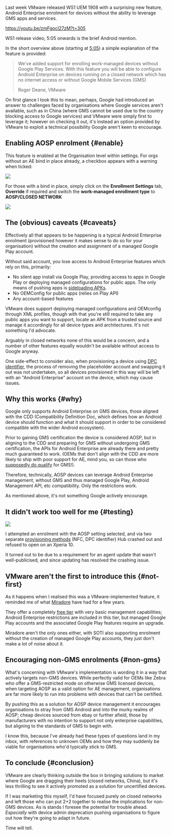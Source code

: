 <!---
title: "VMware WS1 UEM 1908 supports Android Enterprise enrolments on closed networks and AOSP devices"
date: "2019-08-24"
categories:
  - "enterprise"
tags:
  - "android"
  - "android-enterprise"
  - "emm"
  - "enterprise-mobility"
  - "mdm"
  - "vmware"
--->

Last week VMware released WS1 UEM 1908 with a surprising new feature, Android Enterprise enrolment for devices without the ability to leverage GMS apps and services.

https://youtu.be/zmFgocI27zM?t=305

WS1 release video, 5:05 onwards is the brief Android mention.

In the short overview above (starting at [5:05](https://youtu.be/zmFgocI27zM?t=305)) a simple explanation of the feature is provided:

> We've added support for enrolling work-managed devices without Google Play Services. With this feature you will be able to configure Android Enterprise on devices running on a closed network which has no internet access or without Google Mobile Services (GMS)
>
> Roger Deane, VMware

On first glance I took this to mean, perhaps, Google had introduced an answer to challenges faced by organisations where Google services aren't available, such as in China (where GMS cannot be used due to the country blocking access to Google services) and VMware were simply first to leverage it; however on checking it out, it's instead an option provided by VMware to exploit a technical possibility Google aren't keen to encourage.

## Enabling AOSP enrolment {#enable}

This feature is enabled at the Organisation level within settings. For orgs without an AE bind in place already, a checkbox appears with a warning when ticked:

![](/wp-content/uploads/2019/08/2019-08-24-00.53.06.gif)

For those with a bind in place, simply click on the **Enrollment Settings** tab, **Override** if required and switch the **work-managed enrollment type** to **AOSP/CLOSED NETWORK**

![](/wp-content/uploads/2019/08/2019-08-24-00.54.33-1140x657.gif)

## The (obvious) caveats {#caveats}

Effectively all that appears to be happening is a typical Android Enterprise enrolment (provisioned however it makes sense to do so for your organisation) without the creation and assignment of a managed Google Play account.

Without said account, you lose access to Android Enterprise features which rely on this, primarily:

- No silent app install via Google Play, providing access to apps in Google Play or deploying managed configurations for public apps. The only means of pushing apps is [sideloading APKs](/docs/enterprise-mobility/android/why-you-shouldnt-install-apps-from-unknown-sources/).
- No OEMConfig for public apps (relies on Play API)
- Any account-based features

VMware does support deploying managed configurations and OEMconfig through XML profiles, though with that you're still required to take any public apps you want to support, locate an APK from a trusted source and manage it accordingly for all device types and architectures. It's not something I'd advocate.

Arguably in closed networks none of this would be a concern, and a number of other features equally wouldn't be available without access to Google anyway.

One side-effect to consider also, when provisioning a device using [DPC identifier](/docs/enterprise-mobility/android/android-enterprise-dpc-identifier-collection/), the process of removing the placeholder account and swapping it out was not undertaken, so all devices provisioned in this way will be left with an "Android Enterprise" account on the device, which may cause issues.

## Why this works {#why}

Google only supports Android Enterprise on GMS devices, those aligned with the CDD (Compatibility Definition Doc, which defines how an Android device should function and what it should support in order to be considered compatible with the wider Android ecosystem).

Prior to gaining GMS certification the device is considered AOSP, but in aligning to the CDD and preparing for GMS without undergoing GMS certification, the APIs for Android Enterprise are already there and pretty much guaranteed to work. (OEMs that don't align with the CDD are more likely to ship with poor support for AE, mind you, so can those who [supposedly do qualify](/docs/enterprise-mobility/android/android-enterprise-device-support/poco-f1-android-enterprise-validation-report/) for GMS!).

Therefore, technically, AOSP devices can leverage Android Enterprise management, without GMS and thus managed Google Play, Android Management API, etc compatibility. Only the restrictions work.

As mentioned above, it's not something Google actively encourage.

## It didn't work too well for me {#testing}

![](/wp-content/uploads/2019/08/Screenshot_20190823-230254.png)

I attempted an enrolment with the AOSP setting selected, and via two separate [provisioning methods](/docs/enterprise-mobility/android/infobyte-did-you-know-android-enterprise-work-managed-provisioning-methods/) (NFC, DPC identifier) Hub crashed out and refused to open on an Xperia 10.

It turned out to be due to a requirement for an agent update that wasn't well-publicised, and since updating has resolved the crashing issue.

## VMware aren't the first to introduce this {#not-first}

As it happens when I realised this was a VMware-implemented feature, it reminded me of what [Miradore](https://www.miradore.com/product/) have had for a few years.

They offer a completely [free tier](/2015/03/miradore-online-mdm-review-a-second-look/) with very basic management capabilities; Android Enterprise restrictions are included in this tier, but managed Google Play accounts and the associated Google Play features require an upgrade.

Miradore aren't the only ones either, with SOTI also supporting enrolment without the creation of managed Google Play accounts, they just don't make a lot of noise about it.

## Encouraging non-GMS enrolments {#non-gms}

What's concerning with VMware's implementation is wording it in a way that actively targets non-GMS devices. While perfectly valid for OEMs like Zebra who offer a GMS-restricted mode on otherwise GMS licensed devices, when targeting AOSP as a valid option for AE management, organisations are far more likely to run into problems with devices that can't be certified.

By pushing this as a solution for AOSP device management it encourages organisations to stray from GMS Android and into the murky realms of AOSP; cheap devices sourced from ebay or further afield, those by manufacturers with no intention to support not only enterprise capabilities, but aligning to the standards of GMS to begin with.

I know this, because I've already had these types of questions land in my inbox, with references to unknown OEMs and how they may suddenly be viable for organisations who'd typically stick to GMS.

## To conclude {#conclusion}

VMware are clearly thinking outside the box in bringing solutions to market where Google are dragging their heels (closed networks, China), but it's less thrilling to see it actively promoted as a solution for uncertified devices.

If I was marketing this myself, I'd have focused purely on closed networks and left those who can put 2+2 together to realise the implications for non-GMS devices. As is stands I foresee the potential for trouble ahead. _Especially_ with device admin deprecation pushing organisations to figure out how they're going to adapt in future.

Time will tell.
